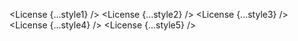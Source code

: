 <script lang="ts">
  import { License } from 'svelte-shields'
  import type { LicensePropsType } from 'svelte-shields';

  const basic: LicensePropsType = {
    license: 'github',
    user: 'shinokada',
    repo: 'svelte-shields',
  }

  const basic2: LicensePropsType = {
    license: 'npm',
    packageName: 'svelte-shields',
  }

  const style1: LicensePropsType = {
    license: 'github',
    user: 'shinokada',
    repo: 'svelte-shields',
    style: 'flat',
  }
  const style2: LicensePropsType = {
    license: 'github',
    user: 'shinokada',
    repo: 'svelte-shields',
    style: 'flat-square',
  }
  const style3: LicensePropsType = {
    license: 'github',
    user: 'shinokada',
    repo: 'svelte-shields',
    style: 'for-the-badge',
  }
  const style4: LicensePropsType = {
    license: 'github',
    user: 'shinokada',
    repo: 'svelte-shields',
    style: 'plastic',
  }
  const style5: LicensePropsType = {
    license: 'github',
    user: 'shinokada',
    repo: 'svelte-shields',
    style: 'social',
  }
</script>

<License {...style1} />
<License {...style2} />
<License {...style3} />
<License {...style4} />
<License {...style5} />